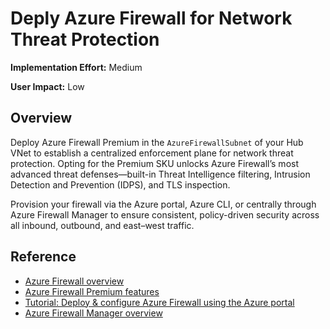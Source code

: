 # Deply Azure Firewall for Network Threat Protection
 
**Implementation Effort:** Medium

**User Impact:** Low 

## Overview

Deploy Azure Firewall Premium in the `AzureFirewallSubnet` of your Hub VNet to establish a centralized enforcement plane for network threat protection. Opting for the Premium SKU unlocks Azure Firewall’s most advanced threat defenses—built-in Threat Intelligence filtering, Intrusion Detection and Prevention (IDPS), and TLS inspection. 

Provision your firewall via the Azure portal, Azure CLI, or centrally through Azure Firewall Manager to ensure consistent, policy-driven security across all inbound, outbound, and east–west traffic.

## Reference

* [Azure Firewall overview](https://learn.microsoft.com/en-us/azure/firewall/overview)
* [Azure Firewall Premium features](https://learn.microsoft.com/en-us/azure/firewall/premium-features)
* [Tutorial: Deploy & configure Azure Firewall using the Azure portal](https://learn.microsoft.com/en-us/azure/firewall/tutorial-firewall-deploy-portal)
* [Azure Firewall Manager overview](https://learn.microsoft.com/en-us/azure/firewall-manager/overview)
